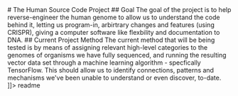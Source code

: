 <snippet>
# The Human Source Code Project
## Goal
The goal of the project is to help reverse-engineer the human genome to allow us to understand the code behind it, letting us program-in, arbirtrary changes and features (using CRISPR), giving a computer software like flexbility and documentation to DNA.
## Current Project Method
The current method that will be being tested is by means of assigning relevant high-level categories to the genomes of organisms we have fully sequenced, and running the resulting vector data set through a machine learning algorithm - specfically TensorFlow. This should allow us to identify connections, patterns and mechanisms we've been unable to understand or even discover, to-date.
]]></content>
  <tabTrigger>readme</tabTrigger>
</snippet>
